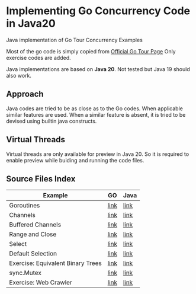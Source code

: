 # Implementing Go Concurrency Code in Java20
Java implementation of Go Tour Concurrency Examples

Most of the go code is simply copied from [Official Go Tour Page](https://go.dev/tour/concurrency/1)
Only exercise codes are added.

Java implementations are based on **Java 20**. Not tested but Java 19 should also work.

## Approach

Java codes are tried to be as close as to the Go codes. When applicable similar features are used. When a similar feature is absent, it is tried to be devised using builtin java constructs.

## Virtual Threads

Virtual threads are only available for preview in Java 20. So it is required to enable preview while buiding and running the code files.

## Source Files Index

| Example                           | GO                                                | Java                                                                            |
|-----------------------------------|---------------------------------------------------|---------------------------------------------------------------------------------|
| Goroutines                        | [link](go-concurrency/goroutines.go)              | [link](java20-concurrency/src/main/java/org/example/Goroutines.java)            |
| Channels                          | [link](go-concurrency/channels.go)                | [link](java20-concurrency/src/main/java/org/example/Channels.java)              |
| Buffered Channels                 | [link](go-concurrency/buffered_channels.go)       | [link](java20-concurrency/src/main/java/org/example/BufferedChannels.java)      |
| Range and Close                   | [link](go-concurrency/range_and_close.go)         | [link](java20-concurrency/src/main/java/org/example/RangAndClose.java)          |
| Select                            | [link](go-concurrency/select.go)                  | [link](java20-concurrency/src/main/java/org/example/Select.java)                 |
| Default Selection                 | [link](go-concurrency/default_selection.go)       | [link](java20-concurrency/src/main/java/org/example/DefaultSelection.java)      |
| Exercise: Equivalent Binary Trees | [link](go-concurrency/equivalent_binary_trees.go) | [link](java20-concurrency/src/main/java/org/example/EquivalentBinaryTrees.java) |
| sync.Mutex                        | [link](go-concurrency/sync_mutex.go)              | [link](java20-concurrency/src/main/java/org/example/SyncMutex.java)             |
| Exercise: Web Crawler             | [link](go-concurrency/web_crawler.go)             | [link](java20-concurrency/src/main/java/org/example/WebCrawler.java)            |
